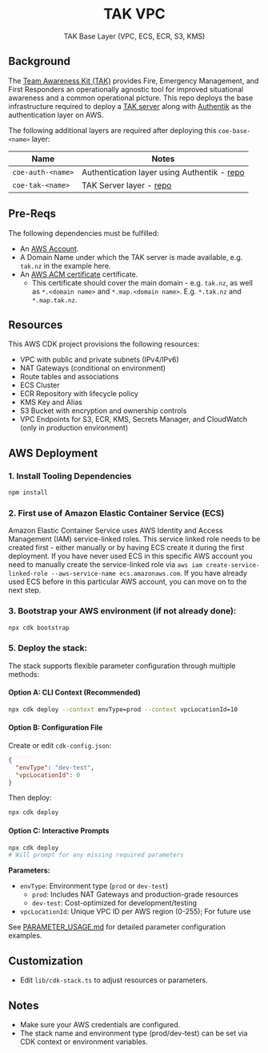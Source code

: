 <h1 align=center>TAK VPC</h1>

<p align=center>TAK Base Layer (VPC, ECS, ECR, S3, KMS)</p>

## Background

The [Team Awareness Kit (TAK)](https://tak.gov/solutions/emergency) provides Fire, Emergency Management, and First Responders an operationally agnostic tool for improved situational awareness and a common operational picture. 
This repo deploys the base infrastructure required to deploy a [TAK server](https://tak.gov/solutions/emergency) along with [Authentik](https://goauthentik.io/) as the authentication layer on AWS.

The following additional layers are required after deploying this `coe-base-<name>` layer:

| Name                  | Notes |
| --------------------- | ----- |
| `coe-auth-<name>`     | Authentication layer using Authentik - [repo](https://github.com/TAK-NZ/auth-infra)      |
| `coe-tak-<name>`      | TAK Server layer - [repo](https://github.com/TAK-NZ/tak-infra)      |

## Pre-Reqs

The following dependencies must be fulfilled:
- An [AWS Account](https://signin.aws.amazon.com/signup?request_type=register).
- A Domain Name under which the TAK server is made available, e.g. `tak.nz` in the example here.
- An [AWS ACM certificate](https://docs.aws.amazon.com/acm/latest/userguide/gs.html) certificate.
  - This certificate should cover the main domain - e.g. `tak.nz`, as well as `*.<domain name>` and `*.map.<domain name>`. E.g. `*.tak.nz` and `*.map.tak.nz`.


## Resources

This AWS CDK project provisions the following resources:
- VPC with public and private subnets (IPv4/IPv6)
- NAT Gateways (conditional on environment)
- Route tables and associations
- ECS Cluster
- ECR Repository with lifecycle policy
- KMS Key and Alias
- S3 Bucket with encryption and ownership controls
- VPC Endpoints for S3, ECR, KMS, Secrets Manager, and CloudWatch (only in production environment)

## AWS Deployment

### 1. Install Tooling Dependencies
   ```bash
   npm install
   ```

### 2. First use of Amazon Elastic Container Service (ECS)

Amazon Elastic Container Service uses AWS Identity and Access Management (IAM) service-linked roles. This service linked role needs to be created first - either manually or by having ECS create it during the first deployment. If you have never used ECS in this specific AWS account you need to manually create the service-linked role via `aws iam create-service-linked-role --aws-service-name ecs.amazonaws.com`. If you have already used ECS before in this particular AWS account, you can move on to the next step. 

### 3. Bootstrap your AWS environment (if not already done):
   ```bash
   npx cdk bootstrap
   ```

### 5. Deploy the stack:

The stack supports flexible parameter configuration through multiple methods:

#### Option A: CLI Context (Recommended)
```bash
npx cdk deploy --context envType=prod --context vpcLocationId=10
```

#### Option B: Configuration File
Create or edit `cdk-config.json`:
```json
{
  "envType": "dev-test",
  "vpcLocationId": 0
}
```
Then deploy:
```bash
npx cdk deploy
```

#### Option C: Interactive Prompts
```bash
npx cdk deploy
# Will prompt for any missing required parameters
```

**Parameters:**
- `envType`: Environment type (`prod` or `dev-test`)
  - `prod`: Includes NAT Gateways and production-grade resources
  - `dev-test`: Cost-optimized for development/testing
- `vpcLocationId`: Unique VPC ID per AWS region (0-255); For future use

See [PARAMETER_USAGE.md](./PARAMETER_USAGE.md) for detailed parameter configuration examples.

## Customization
- Edit `lib/cdk-stack.ts` to adjust resources or parameters.

## Notes
- Make sure your AWS credentials are configured.
- The stack name and environment type (prod/dev-test) can be set via CDK context or environment variables.
